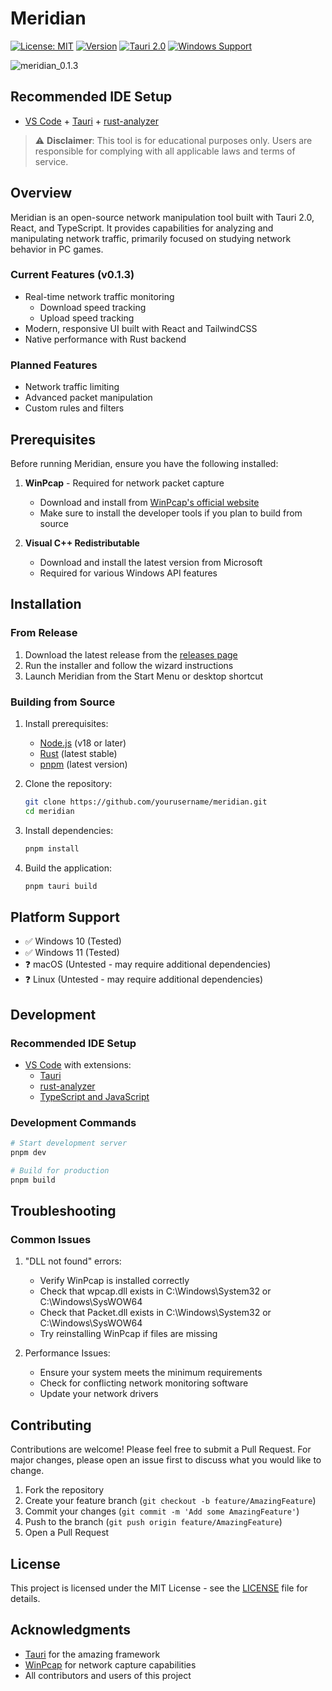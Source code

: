 # Meridian

[![License: MIT](https://img.shields.io/badge/License-MIT-yellow.svg)](https://opensource.org/licenses/MIT)
[![Version](https://img.shields.io/badge/version-0.1.3-blue.svg)](https://github.com/yourusername/meridian/releases)
[![Tauri 2.0](https://img.shields.io/badge/Tauri-2.0-blue)](https://tauri.app/)
[![Windows Support](https://img.shields.io/badge/Windows-10%2F11-brightgreen)](https://www.microsoft.com/windows)

![meridian_0.1.3](https://github.com/user-attachments/assets/169e4dae-aff5-4aad-89b5-8d6b19d3dfb8)


## Recommended IDE Setup

- [VS Code](https://code.visualstudio.com/) + [Tauri](https://marketplace.visualstudio.com/items?itemName=tauri-apps.tauri-vscode) + [rust-analyzer](https://marketplace.visualstudio.com/items?itemName=rust-lang.rust-analyzer)

> ⚠️ **Disclaimer**: This tool is for educational purposes only. Users are responsible for complying with all applicable laws and terms of service.

## Overview

Meridian is an open-source network manipulation tool built with Tauri 2.0, React, and TypeScript. It provides capabilities for analyzing and manipulating network traffic, primarily focused on studying network behavior in PC games.

### Current Features (v0.1.3)

- Real-time network traffic monitoring
    - Download speed tracking
    - Upload speed tracking
- Modern, responsive UI built with React and TailwindCSS
- Native performance with Rust backend

### Planned Features

- Network traffic limiting
- Advanced packet manipulation
- Custom rules and filters

## Prerequisites

Before running Meridian, ensure you have the following installed:

1. **WinPcap** - Required for network packet capture

    - Download and install from [WinPcap's official website](https://www.winpcap.org/)
    - Make sure to install the developer tools if you plan to build from source

2. **Visual C++ Redistributable**
    - Download and install the latest version from Microsoft
    - Required for various Windows API features

## Installation

### From Release

1. Download the latest release from the [releases page](https://github.com/yourusername/meridian/releases)
2. Run the installer and follow the wizard instructions
3. Launch Meridian from the Start Menu or desktop shortcut

### Building from Source

1. Install prerequisites:

    - [Node.js](https://nodejs.org/) (v18 or later)
    - [Rust](https://rustup.rs/) (latest stable)
    - [pnpm](https://pnpm.io/) (latest version)

2. Clone the repository:

    ```bash
    git clone https://github.com/yourusername/meridian.git
    cd meridian
    ```

3. Install dependencies:

    ```bash
    pnpm install
    ```

4. Build the application:
    ```bash
    pnpm tauri build
    ```

## Platform Support

- ✅ Windows 10 (Tested)
- ✅ Windows 11 (Tested)
- ❓ macOS (Untested - may require additional dependencies)
- ❓ Linux (Untested - may require additional dependencies)

## Development

### Recommended IDE Setup

- [VS Code](https://code.visualstudio.com/) with extensions:
    - [Tauri](https://marketplace.visualstudio.com/items?itemName=tauri-apps.tauri-vscode)
    - [rust-analyzer](https://marketplace.visualstudio.com/items?itemName=rust-lang.rust-analyzer)
    - [TypeScript and JavaScript](https://marketplace.visualstudio.com/items?itemName=ms-vscode.vscode-typescript-javascript)

### Development Commands

```bash
# Start development server
pnpm dev

# Build for production
pnpm build
```

## Troubleshooting

### Common Issues

1. "DLL not found" errors:

    - Verify WinPcap is installed correctly
    - Check that wpcap.dll exists in C:\Windows\System32 or C:\Windows\SysWOW64
    - Check that Packet.dll exists in C:\Windows\System32 or C:\Windows\SysWOW64
    - Try reinstalling WinPcap if files are missing

2. Performance Issues:
    - Ensure your system meets the minimum requirements
    - Check for conflicting network monitoring software
    - Update your network drivers

## Contributing

Contributions are welcome! Please feel free to submit a Pull Request. For major changes, please open an issue first to discuss what you would like to change.

1. Fork the repository
2. Create your feature branch (`git checkout -b feature/AmazingFeature`)
3. Commit your changes (`git commit -m 'Add some AmazingFeature'`)
4. Push to the branch (`git push origin feature/AmazingFeature`)
5. Open a Pull Request

## License

This project is licensed under the MIT License - see the [LICENSE](LICENSE) file for details.

## Acknowledgments

- [Tauri](https://tauri.app/) for the amazing framework
- [WinPcap](https://www.winpcap.org/) for network capture capabilities
- All contributors and users of this project
